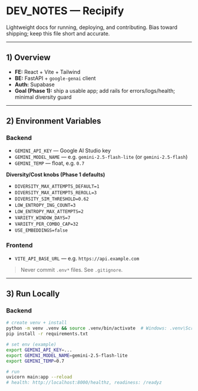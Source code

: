 # DEV_NOTES — Recipify

Lightweight docs for running, deploying, and contributing. Bias toward shipping; keep this file short and accurate.

---

## 1) Overview
- **FE:** React + Vite + Tailwind
- **BE:** FastAPI + `google-genai` client
- **Auth:** Supabase
- **Goal (Phase 1):** ship a usable app; add rails for errors/logs/health; minimal diversity guard

---

## 2) Environment Variables

### Backend
- `GEMINI_API_KEY` — Google AI Studio key
- `GEMINI_MODEL_NAME` — e.g. `gemini-2.5-flash-lite` (or `gemini-2.5-flash`)
- `GEMINI_TEMP` — float, e.g. `0.7`

**Diversity/Cost knobs (Phase 1 defaults)**
- `DIVERSITY_MAX_ATTEMPTS_DEFAULT=1`
- `DIVERSITY_MAX_ATTEMPTS_REROLL=3`
- `DIVERSITY_SIM_THRESHOLD=0.62`
- `LOW_ENTROPY_ING_COUNT=3`
- `LOW_ENTROPY_MAX_ATTEMPTS=2`
- `VARIETY_WINDOW_DAYS=7`
- `VARIETY_PER_COMBO_CAP=32`
- `USE_EMBEDDINGS=false`

### Frontend
- `VITE_API_BASE_URL` — e.g. `https://api.example.com`

> Never commit `.env*` files. See `.gitignore`.

---

## 3) Run Locally

### Backend
```bash
# create venv + install
python -m venv .venv && source .venv/bin/activate  # Windows: .venv\Scripts\activate
pip install -r requirements.txt

# set env (example)
export GEMINI_API_KEY=...
export GEMINI_MODEL_NAME=gemini-2.5-flash-lite
export GEMINI_TEMP=0.7

# run
uvicorn main:app --reload
# health: http://localhost:8000/healthz, readiness: /readyz
